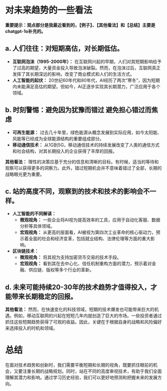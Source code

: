 # 对未来趋势的一些看法

**重要提示：观点部分是我最近看到的，【例子】、【其他看法】和【总结】主要是chatgpt-1o补充的。**

## a. 人们往往：对短期高估，对长期低估。
- **互联网泡沫（1995-2000年）：** 在互联网兴起的早期，人们对其短期影响给予了过高的期望，大量资金投入导致泡沫破裂。然而，在泡沫过后，互联网真正发挥了其长期深远的影响，改变了商业模式和人们的生活方式。
- **人工智能的起伏：** 20世纪60年代和80年代，AI经历了两次“寒冬”，因为短期内未能满足高估的期望。但如今，AI正逐步实现其长期潜力，广泛应用于各个领域。

## b. 时刻警惕：避免因为犹豫而错过 避免担心错过而焦虑
- **可再生能源：** 过去几十年里，绿色能源从概念发展到实际应用，如今太阳能、风能等已经成为全球能源结构的重要组成部分。
- **移动通信技术：** 从1G到5G，移动通信技术的持续发展改变了人类的通信方式和社会结构，对其长期投入的企业获得了丰厚的回报。

**其他看法：** 理性的决策应基于充分的信息和清晰的目标。有时候，适当的等待和观察可以获得更多的洞察力。此外，错过短期机会并不意味着错过了全部，长期的战略眼光更为重要。

## c. 站的高度不同，观察到的技术和技术的影响会不一样。
- **人工智能的不同解读：**
  - **微观视角：** 一些企业将AI视为提高效率的工具，应用于自动化客服、数据分析等具体领域。
  - **宏观视角：** 从更高的层面看，AI被视为第四次工业革命的核心驱动力，预示着全面的社会和经济变革，包括就业结构、法律伦理等方面的重大影响。
- **区块链技术：**
  - **微观视角：** 将其视为支持加密货币交易的技术手段。
  - **宏观视角：** 看到其在去中心化、信任机制重构方面的潜力，预示着对金融、供应链、版权等多个行业的革新。

## d. 未来可能持续20-30年的技术趋势才值得投入，才能带来长期稳定的回报。
**其他看法：** 然而，在快速变化的科技领域，短期的技术爆发也可能带来巨大的机遇。例如，移动互联网的兴起在短短几年内就创造了巨大的市场。一些投资者通过抓住这些短期趋势获得了可观的收益。因此，关键在于根据自身的战略和风险偏好来选择投入的时机和领域。


# 总结
在面对技术趋势和创新时，我们需要平衡短期和长期的视角，既要抓住眼前的机会，又要注重长期的战略规划。同时，站在不同的高度审视技术，有助于我们全面理解其潜力和影响。通过学习历史经验，我们可以更好地预测和把握未来的发展方向。

